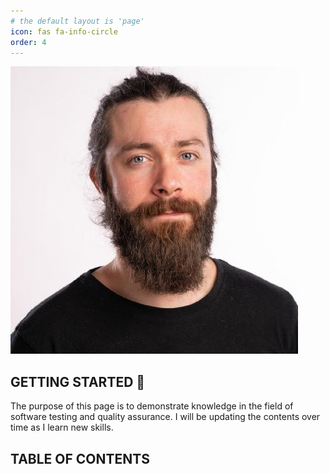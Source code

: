 ```yaml
---
# the default layout is 'page'
icon: fas fa-info-circle
order: 4
---
```


![Hero image](/assets/img/githubProfilePhoto.jpg)

## GETTING STARTED 🚀
The purpose of this page is to demonstrate knowledge in the field of software testing and quality assurance. I will be updating the contents over time as I learn new skills.

## TABLE OF CONTENTS

